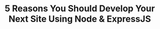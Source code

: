 ---
layout: page
category: blog
title: 5 Reasons You Should Develop Your Next Site Using Node & ExpressJS
summary: Creating a website using NodeJS instead of Apache used to be hard, but today several advances have made NodeJS Servers easy to deploy. In this article, I talk about what are some of the advantages of using Node and Express and why you should give it a shot.
images:
  hero: "https://cdn.lynda.com/course/502310/502310-636070288437663461-16x9.jpg"
links:
  linkedin: https://www.linkedin.com/pulse/5-reasons-you-should-develop-your-next-site-using-node-ray-villalobos
tags:
- front-end developer
- full-stack developer
- NodeJS
- ExpressJS
- JavaScript

---